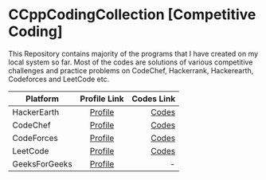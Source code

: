 # CCppCodingCollection [Competitive Coding]

This Repository contains majority of the programs that I have created on my local system so far.
Most of the codes are solutions of various competitive challenges and practice problems on CodeChef, Hackerrank, Hackerearth, Codeforces and LeetCode etc.

| Platform        | Profile Link          | Codes Link  |
| ------------- |:-------------:| -----:|
| HackerEarth   | [Profile](https://www.hackerearth.com/@arorakartik4) | [Codes](https://github.com/KartikWatts/CCppCodingCollection/tree/master/HackerEarth) |
| CodeChef      | [Profile](https://www.codechef.com/users/kartikarora)      |   [Codes](https://github.com/KartikWatts/CCppCodingCollection/tree/master/CodeChef) |
| CodeForces | [Profile](https://codeforces.com/profile/kartikwatts)      |    [Codes](https://github.com/KartikWatts/CCppCodingCollection/tree/master/CodeForces) |
| LeetCode | [Profile](https://leetcode.com/kartikwatts)      |    [Codes](https://github.com/KartikWatts/CCppCodingCollection/tree/master/LeetCode) |
| GeeksForGeeks | [Profile](https://auth.geeksforgeeks.org/user/kartik%20watts/profile)      | - |
